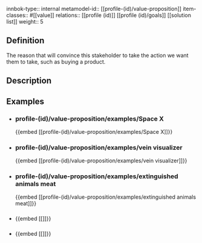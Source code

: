 
innbok-type:: internal
metamodel-id:: [[profile-(id)/value-proposition]]
item-classes:: #[[value]]
relations:: [[profile (id)]] [[profile (id)/goals]] [[solution list]]
weight:: 5

## Definition
The reason that will convince this stakeholder to take the action we want them to take, such as buying a product.
## Description
## Examples
- ### profile-(id)/value-proposition/examples/Space X
  {{embed [[profile-(id)/value-proposition/examples/Space X]]}}
- ### profile-(id)/value-proposition/examples/vein visualizer
  {{embed [[profile-(id)/value-proposition/examples/vein visualizer]]}}
- ### profile-(id)/value-proposition/examples/extinguished animals meat
  {{embed [[profile-(id)/value-proposition/examples/extinguished animals meat]]}}
- ### 
  {{embed [[]]}}
- ### 
  {{embed [[]]}}


